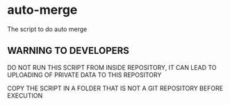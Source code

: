 # auto-merge
The script to do auto merge

## WARNING TO DEVELOPERS

DO NOT RUN THIS SCRIPT FROM INSIDE REPOSITORY, IT CAN LEAD TO UPLOADING OF PRIVATE DATA TO THIS REPOSITORY

COPY THE SCRIPT IN A FOLDER THAT IS NOT A GIT REPOSITORY BEFORE EXECUTION

